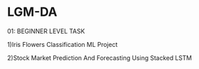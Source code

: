 # LGM-DA
01: BEGINNER LEVEL TASK

1)Iris Flowers Classification ML Project

2)Stock Market Prediction And Forecasting Using Stacked LSTM

